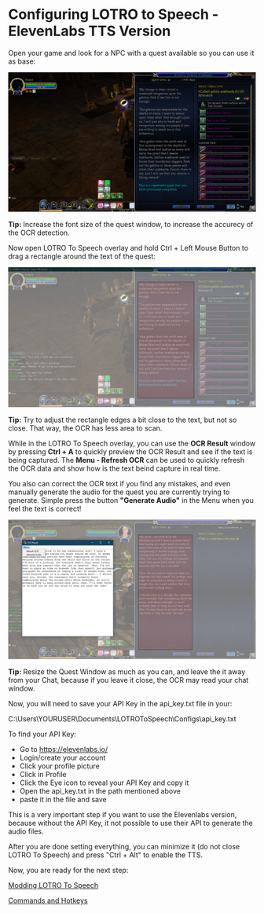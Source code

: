 # Configuring LOTRO to Speech - ElevenLabs TTS Version

Open your game and look for a NPC with a quest available so you can use it as base:

![enter image description here](https://github.com/ils94/LOTROToSpeech/blob/master/Tutorial/Images/tutorial1.PNG?raw=true)

**Tip:** Increase the font size of the quest window, to increase the accurecy of the OCR detection.

Now open LOTRO To Speech overlay and hold Ctrl + Left Mouse Button to drag a rectangle around the text of the quest:

![enter image description here](https://github.com/ils94/LOTROToSpeech/blob/master/Tutorial/Images/tutorial2.PNG?raw=true)

**Tip:** Try to adjust the rectangle edges a bit close to the text, but not so close. That way, the OCR has less area to scan.

While in the LOTRO To Speech overlay, you can use the **OCR Result** window by pressing **Ctrl + A** to quickly preview the OCR Result and see if the text is being captured. The **Menu - Refresh OCR** can be used to quickly refresh the OCR data and show how is the text beind capture in real time.

You also can correct the OCR text if you find any mistakes, and even manually generate the audio for the quest you are currently trying to generate. Simple press the button **"Generate Audio"** in the Menu when you feel the text is correct!

![enter image description here](https://github.com/ils94/LOTROToSpeech/blob/master/Tutorial/Images/tutorial3.jpg?raw=true)

**Tip:** Resize the Quest Window as much as you can, and leave the it away from your Chat, because if you leave it close, the OCR may read your chat window.

Now, you will need to save your API Key in the api_key.txt file in your: 

C:\Users\YOURUSER\Documents\LOTROToSpeech\Configs\api_key.txt

To find your API Key:

- Go to https://elevenlabs.io/
- Login/create your account
- Click your profile picture
- Click in Profile
- Click the Eye icon to reveal your API Key and copy it
- Open the api_key.txt in the path mentioned above
- paste it in the file and save

This is a very important step if you want to use the Elevenlabs version, because without the API Key, it not possible to use their API to generate the audio files.

After you are done setting everything, you can minimize it (do not close LOTRO To Speech) and press "Ctrl + Alt" to enable the TTS.

Now, you are ready for the next step:

[Modding LOTRO To Speech](https://github.com/ils94/LOTROToSpeech/blob/master/Tutorial/Files/modding.md)

[Commands and Hotkeys](https://github.com/ils94/LOTROToSpeech/blob/master/Tutorial/Files/commandsandhotkeys.md)
